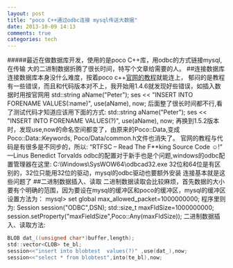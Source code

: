 ```yaml
---
layout: post
title: "poco C++通过odbc连接 mysql传送大数据"
date: 2013-10-09 14:13
comments: true
categories: tech
---
```

#####最近在做数据库开发，使用的是poco C++库，用odbc的方式链接mysql,在传输		大的二进制数据折腾了很长时间，特写个文章给需要的人。
##连接数据库
连接数据库本身没什么难度，按着poco c++[官网的教程](http://pocoproject.org/docs/00200-DataUserManual.html)就能连上，
郁闷的是教程有一些错误，而且和代码版本对不上，我开始用1.4.6就发现好些错误，如插入数据时用按官网用
	std::string aName("Peter");
	ses << "INSERT INTO FORENAME VALUES(:name)", use(aName), now;
后面整了很长时间都不行,看了测试代码才知道应该用下面的方式:
	std::string aName("Peter");
	ses << "INSERT INTO FORENAME VALUES(?)", use(aName), now;
再换到1.5.2版本时，发现use,now的命名空间都变了，由原来的Poco::Data,变成Poco::Data::Keywords, Poco/Data/common.h文件也消失了。
官网的教程与代码是有很多是不同步的，所以:
	“RTFSC – Read The F**king Source Code ☺!” ––Linus Benedict Torvalds
odbc的配置对于新手也是个问题,windows的odbc配置管理器在这里:
	C:\Windows\SysWOW64\odbcad32.exe
32位和64位是有区别的，32位只能用32位的驱动，mysql的odbc驱动也要额外安装
连接基本就是这些问题了
##二进制数据插入、读取
二进制数据读取会比较麻烦，首先数据的大小要有个明确的范围，因为要设在mysql的缓冲区和poco的缓冲区，mysql的缓冲区设置方法为：
	mysql> set global max_allowed_packet=1000000000;
程序里则为:
	Session session("ODBC",DSN);
	std::size_t maxFldSize=1000000000;
	session.setProperty("maxFieldSize",Poco::Any(maxFldSize));
二进制数据插入、读取方法:
```c
BLOB dat_((unsigned char*)buffer,length);
std::vector<CLOB> te_bl;
session<<"insert into blobtest  values(?)" ,use(dat_),now;
session<<"select * from blobtest",into(te_bl),now;
```
